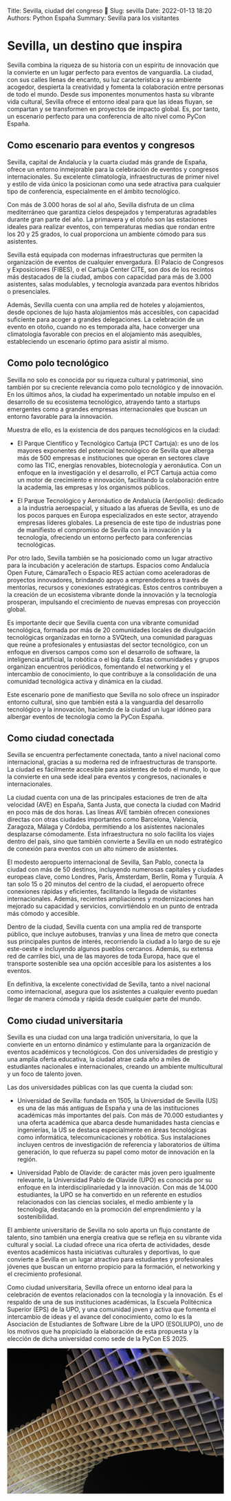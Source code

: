 Title: Sevilla, ciudad del congreso 🏢
Slug: sevilla
Date: 2022-01-13 18:20
Authors: Python España
Summary: Sevilla para los visitantes

# Sevilla, un destino que inspira

Sevilla combina la riqueza de su historia con un espíritu de innovación que la convierte en un lugar perfecto para eventos de vanguardia. La ciudad, con sus calles llenas de encanto, su luz característica y su ambiente acogedor, despierta la creatividad y fomenta la colaboración entre personas de todo el mundo. Desde sus imponentes monumentos hasta su vibrante vida cultural, Sevilla ofrece el entorno ideal para que las ideas fluyan, se compartan y se transformen en proyectos de impacto global. Es, por tanto, un escenario perfecto para una conferencia de alto nivel como PyCon España.


## Como escenario para eventos y congresos

Sevilla, capital de Andalucía y la cuarta ciudad más grande de España, ofrece un entorno inmejorable para la celebración de eventos y congresos internacionales. Su excelente climatología, infraestructuras de primer nivel y estilo de vida único la posicionan como una sede atractiva para cualquier tipo de conferencia, especialmente en el ámbito tecnológico.

Con más de 3.000 horas de sol al año, Sevilla disfruta de un clima mediterráneo que garantiza cielos despejados y temperaturas agradables durante gran parte del año. La primavera y el otoño son las estaciones ideales para realizar eventos, con temperaturas medias que rondan entre los 20 y 25 grados, lo cual proporciona un ambiente cómodo para sus asistentes.

Sevilla está equipada con modernas infraestructuras que permiten la organización de eventos de cualquier envergadura. El Palacio de Congresos y Exposiciones (FIBES), o el Cartuja Center CITE, son dos de los recintos más destacados de la ciudad, ambos con capacidad para más de 3.000 asistentes, salas modulables, y tecnología avanzada para eventos híbridos o presenciales.

Además, Sevilla cuenta con una amplia red de hoteles y alojamientos, desde opciones de lujo hasta alojamientos más accesibles, con capacidad suficiente para acoger a grandes delegaciones. La celebración de un evento en otoño, cuando no es temporada alta, hace converger una climatología favorable con precios en el alojamiento más asequibles, estableciendo un escenario óptimo para asistir al mismo.

## Como polo tecnológico

Sevilla no solo es conocida por su riqueza cultural y patrimonial, sino también por su creciente relevancia como polo tecnológico y de innovación. En los últimos años, la ciudad ha experimentado un notable impulso en el desarrollo de su ecosistema tecnológico, atrayendo tanto a startups emergentes como a grandes empresas internacionales que buscan un entorno favorable para la innovación.

Muestra de ello, es la existencia de dos parques tecnológicos en la ciudad:

- El Parque Científico y Tecnológico Cartuja (PCT Cartuja): es uno de los mayores exponentes del potencial tecnológico de Sevilla que alberga más de 500 empresas e instituciones que operan en sectores clave como las TIC, energías renovables, biotecnología y aeronáutica. Con un enfoque en la investigación y el desarrollo, el PCT Cartuja actúa como un motor de crecimiento e innovación, facilitando la colaboración entre la academia, las empresas y los organismos públicos.

- El Parque Tecnológico y Aeronáutico de Andalucía (Aerópolis): dedicado a la industria aeroespacial, y situado a las afueras de Sevilla, es uno de los pocos parques en Europa especializados en este sector, atrayendo empresas líderes globales. La presencia de este tipo de industrias pone de manifiesto el compromiso de Sevilla con la innovación y la tecnología, ofreciendo un entorno perfecto para conferencias tecnológicas.


Por otro lado, Sevilla también se ha posicionado como un lugar atractivo para la incubación y aceleración de startups. Espacios como Andalucía Open Future, CámaraTech o Espacio RES actúan como aceleradoras de proyectos innovadores, brindando apoyo a emprendedores a través de mentorías, recursos y conexiones estratégicas. Estos centros contribuyen a la creación de un ecosistema vibrante donde la innovación y la tecnología prosperan, impulsando el crecimiento de nuevas empresas con proyección global.

Es importante decir que Sevilla cuenta con una vibrante comunidad tecnológica, formada por más de 20 comunidades locales de divulgación tecnológicas organizadas en torno a SVQtech, una comunidad paraguas que reúne a profesionales y entusiastas del sector tecnológico, con un enfoque en diversos campos como son el desarrollo de software, la inteligencia artificial, la robótica o el big data. Estas comunidades y grupos organizan encuentros periódicos, fomentando el networking y el intercambio de conocimiento, lo que contribuye a la consolidación de una comunidad tecnológica activa y dinámica en la ciudad.

Este escenario pone de manifiesto que Sevilla no solo ofrece un inspirador entorno cultural, sino que también está a la vanguardia del desarrollo tecnológico y la innovación, haciendo de la ciudad un lugar idóneo para albergar eventos de tecnología como la PyCon España.

## Como ciudad conectada

Sevilla se encuentra perfectamente conectada, tanto a nivel nacional como internacional, gracias a su moderna red de infraestructuras de transporte. La ciudad es fácilmente accesible para asistentes de todo el mundo, lo que la convierte en una sede ideal para eventos y congresos, nacionales e internacionales.

La ciudad cuenta con una de las principales estaciones de tren de alta velocidad (AVE) en España, Santa Justa, que conecta la ciudad con Madrid en poco más de dos horas. Las líneas AVE también ofrecen conexiones directas con otras ciudades importantes como Barcelona, Valencia, Zaragoza, Málaga y Córdoba, permitiendo a los asistentes nacionales desplazarse cómodamente. Esta infraestructura no solo facilita los viajes dentro del país, sino que también convierte a Sevilla en un nodo estratégico de conexión para eventos con un alto número de asistentes.

El modesto aeropuerto internacional de Sevilla, San Pablo, conecta la ciudad con más de 50 destinos, incluyendo numerosas capitales y ciudades europeas clave, como Londres, París, Ámsterdam, Berlín, Roma y Turquía. A tan solo 15 o 20 minutos del centro de la ciudad, el aeropuerto ofrece conexiones rápidas y eficientes, facilitando la llegada de visitantes internacionales. Además, recientes ampliaciones y modernizaciones han mejorado su capacidad y servicios, convirtiéndolo en un punto de entrada más cómodo y accesible.


Dentro de la ciudad, Sevilla cuenta con una amplia red de transporte público, que incluye autobuses, tranvías y una línea de metro que conecta sus principales puntos de interés, recorriendo la ciudad a lo largo de su eje este-oeste e incluyendo algunos pueblos cercanos. Además, su extensa red de carriles bici, una de las mayores de toda Europa, hace que el transporte sostenible sea una opción accesible para los asistentes a los eventos.

En definitiva, la excelente conectividad de Sevilla, tanto a nivel nacional como internacional, asegura que los asistentes a cualquier evento puedan llegar de manera cómoda y rápida desde cualquier parte del mundo.


## Como ciudad universitaria


Sevilla es una ciudad con una larga tradición universitaria, lo que la convierte en un entorno dinámico y estimulante para la organización de eventos académicos y tecnológicos. Con dos universidades de prestigio y una amplia oferta educativa, la ciudad atrae cada año a miles de estudiantes nacionales e internacionales, creando un ambiente multicultural y un foco de talento joven.

Las dos universidades públicas con las que cuenta la ciudad son:

- Universidad de Sevilla: fundada en 1505, la Universidad de Sevilla (US) es una de las más antiguas de España y una de las instituciones académicas más importantes del país. Con más de 70.000 estudiantes y una oferta académica que abarca desde humanidades hasta ciencias e ingenierías, la US se destaca especialmente en áreas tecnológicas como informática, telecomunicaciones y robótica. Sus instalaciones incluyen centros de investigación de referencia y laboratorios de última generación, lo que refuerza su papel como motor de innovación en la región.

- Universidad Pablo de Olavide: de carácter más joven pero igualmente relevante, la Universidad Pablo de Olavide (UPO) es conocida por su enfoque en la interdisciplinariedad y la innovación. Con más de 14.000 estudiantes, la UPO se ha convertido en un referente en estudios relacionados con las ciencias sociales, el medio ambiente y la tecnología, destacando en la promoción del emprendimiento y la sostenibilidad.


El ambiente universitario de Sevilla no solo aporta un flujo constante de talento, sino también una energía creativa que se refleja en su vibrante vida cultural y social. La ciudad ofrece una rica oferta de actividades, desde eventos académicos hasta iniciativas culturales y deportivas, lo que convierte a Sevilla en un lugar atractivo para estudiantes y profesionales jóvenes que buscan un entorno propicio para la formación, el networking y el crecimiento profesional.

Como ciudad universitaria, Sevilla ofrece un entorno ideal para la celebración de eventos relacionados con la tecnología y la innovación. Es el respaldo de una de sus instituciones académicas, la Escuela Politécnica Superior (EPS) de la UPO, y una comunidad joven y activa que fomenta el intercambio de ideas y el avance del conocimiento, como lo es la Asociación de Estudiantes de Software Libre de la UPO (ESOLIUPO), uno de los motivos que ha propiciado la elaboración de esta propuesta y la elección de dicha universidad como sede de la PyCon ES 2025.


![setas](../images/setas_2.webp?style=centerme)
